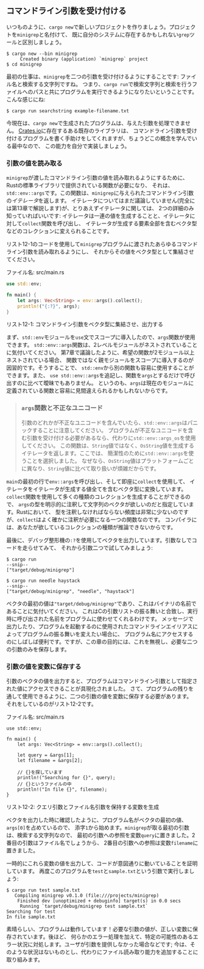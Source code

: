 <!-- ## Accepting Command Line Arguments -->

## コマンドライン引数を受け付ける

<!-- Let’s create a new project with, as always, `cargo new`. We’ll call our project -->
<!-- `minigrep` to distinguish it from the `grep` tool that you might already have -->
<!-- on your system. -->

いつものように、`cargo new`で新しいプロジェクトを作りましょう。プロジェクトを`minigrep`と名付けて、
既に自分のシステムに存在するかもしれない`grep`ツールと区別しましょう。

```text
$ cargo new --bin minigrep
     Created binary (application) `minigrep` project
$ cd minigrep
```

<!-- The first task is to make `minigrep` accept its two command line arguments: the -->
<!-- filename and a string to search for. That is, we want to be able to run our -->
<!-- program with `cargo run`, a string to search for, and a path to a file to -->
<!-- search in, like so: -->

最初の仕事は、`minigrep`を二つの引数を受け付けるようにすることです: ファイル名と検索する文字列ですね。
つまり、`cargo run`で検索文字列と検索を行うファイルへのパスと共にプログラムを実行できるようになりたいということです。
こんな感じにね:

```text
$ cargo run searchstring example-filename.txt
```

<!-- Right now, the program generated by `cargo new` cannot process arguments we -->
<!-- give it. Some existing libraries on [Crates.io](https://crates.io/) can help -->
<!-- with writing a program that accepts command line arguments, but because you're -->
<!-- just learning this concept, let’s implement this capability ourselves. -->

今現在は、`cargo new`で生成されたプログラムは、与えた引数を処理できません。
[Crates.io](https://crates.io/)に存在するある既存のライブラリは、
コマンドライン引数を受け付けるプログラムを書く手助けをしてくれますが、ちょうどこの概念を学んでいる最中なので、
この能力を自分で実装しましょう。

<!-- ### Reading the Argument Values -->

### 引数の値を読み取る

<!-- To enable `minigrep` to read the values of command line arguments we pass to -->
<!-- it, we’ll need a function provided in Rust’s standard library, which is -->
<!-- `std::env::args`. This function returns an *iterator* of the command line -->
<!-- arguments that were given to `minigrep`. We haven’t discussed iterators yet -->
<!-- (we’ll cover them fully in Chapter 13), but for now, you only need to know two -->
<!-- details about iterators: iterators produce a series of values, and we can call -->
<!-- the `collect` function on an iterator to turn it into a collection, such as a -->
<!-- vector, containing all the elements the iterator produces. -->

`minigrep`が渡したコマンドライン引数の値を読み取れるようにするために、Rustの標準ライブラリで提供されている関数が必要になり、
それは、`std::env::args`です。この関数は、`minigrep`に与えられたコマンドライン引数の*イテレータ*を返します。
イテレータについてはまだ議論していません(完全には第13章で解説します)が、とりあえずイテレータに関しては、
2つの詳細のみ知っていればいいです: イテレータは一連の値を生成することと、イテレータに対して`collect`関数を呼び出し、
イテレータが生成する要素全部を含むベクタ型などのコレクションに変えられることです。

<!-- Use the code in Listing 12-1 to allow your `minigrep` program to read any -->
<!-- command line arguments passed to it and then collect the values into a vector. -->

リスト12-1のコードを使用して`minigrep`プログラムに渡されたあらゆるコマンドライン引数を読み取れるようにし、
それからその値をベクタ型として集結させてください。

<!-- <span class="filename">Filename: src/main.rs</span> -->

<span class="filename">ファイル名: src/main.rs</span>

```rust
use std::env;

fn main() {
    let args: Vec<String> = env::args().collect();
    println!("{:?}", args);
}
```

<!-- <span class="caption">Listing 12-1: Collecting the command line arguments into -->
<!-- a vector and printing them</span> -->

<span class="caption">リスト12-1: コマンドライン引数をベクタ型に集結させ、出力する</span>

<!-- First, we bring the `std::env` module into scope with a `use` statement so we -->
<!-- can use its `args` function. Notice that the `std::env::args` function is -->
<!-- nested in two levels of modules. As we discussed in Chapter 7, in cases where -->
<!-- the desired function is nested in more than one module, it’s conventional to -->
<!-- bring the parent module into scope rather than the function. By doing so, we -->
<!-- can easily use other functions from `std::env`. It’s also less ambiguous than -->
<!-- adding `use std::env::args` and then calling the function with just `args` -->
<!-- because `args` might easily be mistaken for a function that’s defined in the -->
<!-- current module. -->

まず、`std::env`モジュールを`use`文でスコープに導入したので、`args`関数が使用できます。
`std::env::args`関数は、2レベルモジュールがネストされていることに気付いてください。
第7章で議論したように、希望の関数が2モジュール以上ネストされている場合、
関数ではなく親モジュールをスコープに導入するのが因習的です。そうすることで、
`std::env`から別の関数も容易に使用することができます。また、
`use std::env::args`を追記し、関数を`args`とするだけで呼び出すのに比べて曖昧でもありません。
というのも、`args`は現在のモジュールに定義されている関数と容易に見間違えられるかもしれないからです。

<!-- > ### The `args` Function and Invalid Unicode -->
<!-- > -->
<!-- > Note that `std::env::args` will panic if any argument contains invalid -->
<!-- > Unicode. If your program needs to accept arguments containing invalid -->
<!-- > Unicode, use `std::env::args_os` instead. That function returns an iterator -->
<!-- > that produces `OsString` values instead of `String` values. We’ve chosen -->
<!-- > use `std::env::args` here for simplicity because `OsString` values differ -->
<!-- > per platform and are more complex to work with than `String` values. -->

> ### `args`関数と不正なユニコード
>
> 引数のどれかが不正なユニコードを含んでいたら、`std::env::args`はパニックすることに注意してください。
> プログラムが不正なユニコードを含む引数を受け付ける必要があるなら、代わりに`std::env::args_os`を使用してください。
> この関数は、`String`値ではなく、`OsString`値を生成するイテレータを返します。ここでは、
> 簡潔性のために`std::env::args`を使うことを選択しました。
> なぜなら、`OsString`値はプラットフォームごとに異なり、`String`値に比べて取り扱いが煩雑だからです。

<!-- On the first line of `main`, we call `env::args`, and we immediately use -->
<!-- `collect` to turn the iterator into a vector containing all the values produced -->
<!-- by the iterator. We can use the `collect` function to create many kinds of -->
<!-- collections, so we explicitly annotate the type of `args` to specify that we -->
<!-- want a vector of strings. Although we very rarely need to annotate types in -->
<!-- Rust, `collect` is one function you do often need to annotate because Rust -->
<!-- isn’t able to infer the kind of collection you want. -->

`main`の最初の行で`env::args`を呼び出し、そして即座に`collect`を使用して、
イテレータをイテレータが生成する値全てを含むベクタ型に変換しています。
`collect`関数を使用して多くの種類のコレクションを生成することができるので、
`args`の型を明示的に注釈して文字列のベクタが欲しいのだと指定しています。Rustにおいて、
型を注釈しなければならない頻度は非常に少ないのですが、`collect`はよく確かに注釈が必要になる一つの関数なのです。
コンパイラには、あなたが欲しているコレクションの種類が推論できないからです。

<!-- Finally, we print the vector using the debug formatter, `:?`. Let’s try running -->
<!-- the code with no arguments and then with two arguments: -->

最後に、デバッグ整形機の`:?`を使用してベクタを出力しています。引数なしでコードを走らせてみて、
それから引数二つで試してみましょう:

```text
$ cargo run
--snip--
["target/debug/minigrep"]

$ cargo run needle haystack
--snip--
["target/debug/minigrep", "needle", "haystack"]
```

<!-- Notice that the first value in the vector is `"target/debug/minigrep"`, which -->
<!-- is the name of our binary. This matches the behavior of the arguments list in -->
<!-- C, letting programs use the name by which they were invoked in their execution. -->
<!-- It’s often convenient to have access to the program name in case you want to -->
<!-- print it in messages or change behavior of the program based on what command -->
<!-- line alias was used to invoke the program. But for the purposes of this -->
<!-- chapter, we’ll ignore it and save only the two arguments we need. -->

ベクタの最初の値は`"target/debug/minigrep"`であり、これはバイナリの名前であることに気付いてください。
これはCの引数リストの振る舞いと合致し、実行時に呼び出された名前をプログラムに使わせてくれるわけです。
メッセージで出力したり、プログラムを起動するのに使用されたコマンドラインエイリアスによってプログラムの振る舞いを変えたい場合に、
プログラム名にアクセスするのにしばしば便利です。ですが、この章の目的には、これを無視し、必要な二つの引数のみを保存します。

<!-- ### Saving the Argument Values in Variables -->

### 引数の値を変数に保存する

<!-- Printing the value of the vector of arguments illustrated that the program is -->
<!-- able to access the values specified as command line arguments. Now we need to -->
<!-- save the values of the two arguments in variables so we can use the values -->
<!-- throughout the rest of the program. We do that in Listing 12-2. -->

引数のベクタの値を出力すると、プログラムはコマンドライン引数として指定された値にアクセスできることが具現化されました。
さて、プログラムの残りを通して使用できるように、二つの引数の値を変数に保存する必要があります。
それをしているのがリスト12-2です。

<!-- <span class="filename">Filename: src/main.rs</span> -->

<span class="filename">ファイル名: src/main.rs</span>

```rust,should_panic
use std::env;

fn main() {
    let args: Vec<String> = env::args().collect();

    let query = &args[1];
    let filename = &args[2];

    // {}を探しています
    println!("Searching for {}", query);
    // {}というファイルの中
    println!("In file {}", filename);
}
```

<!-- <span class="caption">Listing 12-2: Creating variables to hold the query -->
<!-- argument and filename argument</span> -->

<span class="caption">リスト12-2: クエリ引数とファイル名引数を保持する変数を生成</span>

<!-- As we saw when we printed the vector, the program’s name takes up the first -->
<!-- value in the vector at `args[0]`, so we’re starting at index `1`. The first -->
<!-- argument `minigrep` takes is the string we’re searching for, so we put a -->
<!-- reference to the first argument in the variable `query`. The second argument -->
<!-- will be the filename, so we put a reference to the second argument in the -->
<!-- variable `filename`. -->

ベクタを出力した時に確認したように、プログラム名がベクタの最初の値、`args[0]`を占めているので、
添字`1`から始めます。`minigrep`が取る最初の引数は、検索する文字列なので、
最初の引数への参照を変数`query`に置きました。2番目の引数はファイル名でしょうから、
2番目の引数への参照は変数`filename`に置きました。

<!-- We temporarily print the values of these variables to prove that the code is -->
<!-- working as we intend. Let’s run this program again with the arguments `test` -->
<!-- and `sample.txt`: -->

一時的にこれら変数の値を出力して、コードが意図通りに動いていることを証明しています。
再度このプログラムを`test`と`sample.txt`という引数で実行しましょう:

```text
$ cargo run test sample.txt
   Compiling minigrep v0.1.0 (file:///projects/minigrep)
    Finished dev [unoptimized + debuginfo] target(s) in 0.0 secs
     Running `target/debug/minigrep test sample.txt`
Searching for test
In file sample.txt
```

<!-- Great, the program is working! The values of the arguments we need are being -->
<!-- saved into the right variables. Later we’ll add some error handling to deal -->
<!-- with certain potential erroneous situations, such as when the user provides no -->
<!-- arguments; for now, we’ll ignore that situation and work on adding file-reading -->
<!-- capabilities instead. -->

素晴らしい、プログラムは動作しています！必要な引数の値が、正しい変数に保存されています。後ほど、
何らかのエラー処理を加えて、特定の可能性のあるエラー状況に対処します。ユーザが引数を提供しなかった場合などです;
今は、そのような状況はないものとし、代わりにファイル読み取り能力を追加することに取り組みます。
